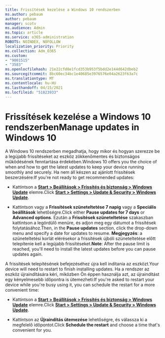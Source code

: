 ```yaml
---
title: Frissítések kezelése a Windows 10 rendszerben
ms.author: pebaum
author: pebaum
manager: scotv
ms.audience: Admin
ms.topic: article
ms.service: o365-administration
ROBOTS: NOINDEX, NOFOLLOW
localization_priority: Priority
ms.collection: Adm_O365
ms.custom:
- "9001515"
- "3583"
ms.openlocfilehash: 21e22cfd8e1fcd353b953f5bdd2e144d642dbeb2
ms.sourcegitcommit: 8bc60ec34bc1e40685e3976576e04a2623f63a7c
ms.translationtype: MT
ms.contentlocale: hu-HU
ms.lasthandoff: 04/15/2021
ms.locfileid: "51823933"
---
```

# <a name="manage-updates-in-windows-10"></a><span data-ttu-id="13f16-102">Frissítések kezelése a Windows 10 rendszerben</span><span class="sxs-lookup"><span data-stu-id="13f16-102">Manage updates in Windows 10</span></span>

<span data-ttu-id="13f16-103">A Windows 10 rendszerben megadhatja, hogy mikor és hogyan szerezze be a legújabb frissítéseket az eszköz zökkenőmentes és biztonságos működésének fenntartása érdekében.</span><span class="sxs-lookup"><span data-stu-id="13f16-103">Windows 10 offers you the choice of when and how to get the latest updates to keep your device running smoothly and securely.</span></span> <span data-ttu-id="13f16-104">Ha nem áll készen az ajánlott frissítések beszerzésére:</span><span class="sxs-lookup"><span data-stu-id="13f16-104">If you're not ready to get recommended updates:</span></span>

- <span data-ttu-id="13f16-105">Kattintson a **[Start > Beállítások > Frissítés és biztonság > Windows Update](ms-settings:windowsupdate)** elemre.</span><span class="sxs-lookup"><span data-stu-id="13f16-105">Click **[Start > Settings > Update & Security > Windows Update](ms-settings:windowsupdate)**.</span></span>

- <span data-ttu-id="13f16-106">Kattintson vagy a **Frissítések szüneteltetése 7 napig** vagy a **Speciális beállítások** lehetőségre.</span><span class="sxs-lookup"><span data-stu-id="13f16-106">Click either **Pause updates for 7 days** or **Advanced options**.</span></span> <span data-ttu-id="13f16-107">Ezután a **Frissítések szüneteltetése** szakaszban kattintson a legördülő menüre, és adjon meg egy dátumot a frissítések folytatásához.</span><span class="sxs-lookup"><span data-stu-id="13f16-107">Then, in the **Pause updates** section, click the drop-down menu and specify a date for updates to resume.</span></span> <span data-ttu-id="13f16-108">**Megjegyzés**: a szüneteltetési korlát elérésekor a frissítések újbóli szüneteltetése előtt telepítenie kell a legújabb frissítéseket.</span><span class="sxs-lookup"><span data-stu-id="13f16-108">**Note**: After the pause limit is reached, you'll need to install the latest updates before you can pause updates again.</span></span>

<span data-ttu-id="13f16-109">A frissítések telepítésének befejezéséhez újra kell indítania az eszközt.</span><span class="sxs-lookup"><span data-stu-id="13f16-109">Your device will need to restart to finish installing updates.</span></span> <span data-ttu-id="13f16-110">Ha a rendszer az eszköz újraindítására kéri, miközben Ön éppen használja azt, az újraindítást egy kényelmesebb időpontra is ütemezheti:</span><span class="sxs-lookup"><span data-stu-id="13f16-110">If you're asked to restart your device while you're busy using it, you can schedule the restart for a more convenient time:</span></span>

- <span data-ttu-id="13f16-111">Kattintson a **[Start > Beállítások > Frissítés és biztonság > Windows Update](ms-settings:windowsupdate)** elemre.</span><span class="sxs-lookup"><span data-stu-id="13f16-111">Click **[Start > Settings > Update & Security > Windows Update](ms-settings:windowsupdate)**.</span></span>

- <span data-ttu-id="13f16-112">Kattintson az **Újraindítás ütemezése** lehetőségre, és válassza ki a megfelelő időpontot.</span><span class="sxs-lookup"><span data-stu-id="13f16-112">Click **Schedule the restart** and choose a time that's convenient for you.</span></span>
